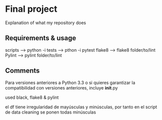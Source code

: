 # Final project 

Explanation of what my repository does

## Requirements & usage

scripts --> python -i 
tests --> pthon -i
pytest
flake8 --> flake8 folder/to/lint
Pylint --> pylint folder/to/lint

## Comments 

Para versiones anteriores a Python 3.3 o si quieres garantizar la compatibilidad con versiones anteriores, incluye __init__.py

used black, flake8 & pylint

el df tiene irregularidad de mayúsculas y minúsculas, por tanto en el script de data cleaning se ponen todas 
minúsculas